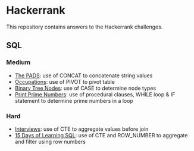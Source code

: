 # Hackerrank
This repository contains answers to the Hackerrank challenges.

## SQL
### Medium
- [The PADS](https://github.com/TravisH0301/hackerrank/blob/main/SQL/Medium/The%20PADS.md): use of CONCAT to concatenate string values
- [Occupations](https://github.com/TravisH0301/hackerrank/blob/main/SQL/Medium/Occupations.md): use of PIVOT to pivot table
- [Binary Tree Nodes](https://github.com/TravisH0301/hackerrank/blob/main/SQL/Medium/Binary%20Tree%20Nodes.md): use of CASE to determine node types
- [Print Prime Numbers](https://github.com/TravisH0301/hackerrank/blob/main/SQL/Medium/Print%20Prime%20Numbers.md): use of procedural clauses, WHILE loop & IF statement to determine prime numbers in a loop

### Hard
- [Interviews](https://github.com/TravisH0301/hackerrank/blob/main/SQL/Hard/Interviews.md): use of CTE to aggregate values before join
- [15 Days of Learning SQL](https://github.com/TravisH0301/hackerrank/blob/main/SQL/Hard/15%20Days%20of%20Learning%20SQL.md): use of CTE and ROW_NUMBER to aggregate and filter using row numbers


